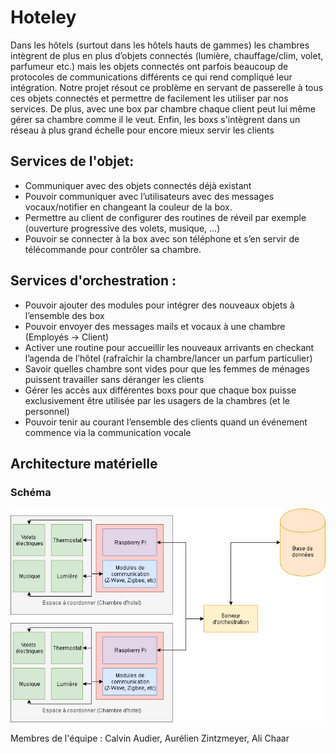 # Hoteley

Dans les hôtels (surtout dans les hôtels hauts de gammes) les chambres intègrent de plus en plus d’objets connectés (lumière, chauffage/clim, volet, parfumeur etc.) mais les objets connectés ont parfois beaucoup de protocoles de communications différents ce qui rend compliqué leur intégration. Notre projet résout ce problème en servant de passerelle à tous ces objets connectés et permettre de facilement les utiliser par nos services. De plus, avec une box par chambre chaque client peut lui même gérer sa chambre comme il le veut. Enfin, les boxs s'intègrent dans un réseau à plus grand échelle pour encore mieux servir les clients 

## Services de l'objet:
- Communiquer avec des objets connectés déjà existant
- Pouvoir communiquer avec l’utilisateurs avec des messages vocaux/notifier en changeant la couleur de la box.
- Permettre au client de configurer des routines de réveil par exemple (ouverture progressive des volets, musique, …)
- Pouvoir se connecter à la box avec son téléphone et s’en servir de télécommande pour contrôler sa chambre.

## Services d'orchestration :
- Pouvoir ajouter des modules pour intégrer des nouveaux objets à l’ensemble des box
- Pouvoir envoyer des messages mails et vocaux à une chambre (Employés →  Client)
- Activer une routine pour accueillir les nouveaux arrivants en checkant l’agenda de l’hôtel (rafraîchir la chambre/lancer un parfum particulier) 
- Savoir quelles chambre sont vides pour que les femmes de ménages puissent travailler sans déranger les clients
- Gérer les accès aux différentes boxs pour que chaque box puisse exclusivement être utilisée par les usagers de la chambres (et le personnel)
- Pouvoir tenir au courant l’ensemble des clients quand un événement commence via la communication vocale

## Architecture matérielle

### Schéma
![alt text](/ArchiMatCoordinator.png "Schema Architecture Matérielle")

Membres de l'équipe : Calvin Audier, Aurélien Zintzmeyer, Ali Chaar
